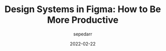 ---
author: sepedarr
date: 2022-02-22
permalink: false
publisher: uxdesigncc
tags:
  - design-systems
  - figma
  - productivity
target_url: https://uxdesign.cc/design-systems-in-figma-how-to-be-more-productive-435ff0460fde
title: "Design Systems in Figma: How to Be More Productive"
---
